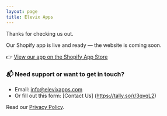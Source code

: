 ```yaml
---
layout: page
title: Elevix Apps
---
```


Thanks for checking us out.

Our Shopify app is live and ready — the website is coming soon.

👉 [View our app on the Shopify App Store](https://apps.shopify.com/elevix-customer-account-bar)

### 📬 Need support or want to get in touch?

- Email: info@elevixapps.com
- Or fill out this form: [Contact Us] (https://tally.so/r/3qvqL2)

Read our [Privacy Policy](/privacy-policy).
